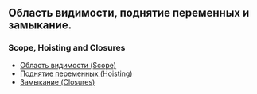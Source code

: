 ## Область видимости, поднятие переменных и замыкание.
### Scope, Hoisting and Closures

- [Область видимости (Scope)](scope.md)
- [Поднятие переменных (Hoisting)](hoisting.md)
- [Замыкание (Closures)](closures.md)
